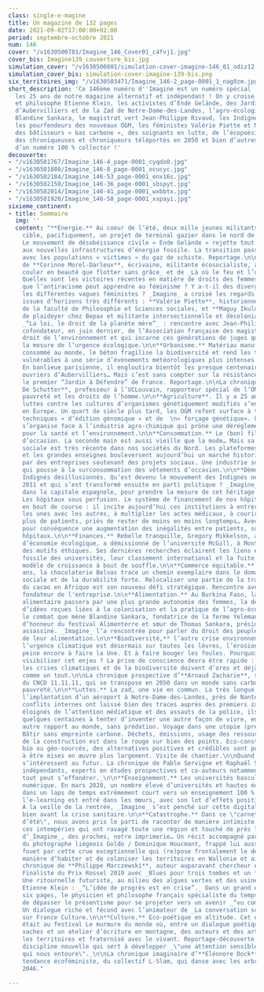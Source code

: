 ```yaml
---
class: single-e-magine
title: Un magazine de 132 pages
date: 2021-09-02T17:00:00+02:00
period: septembre-octobre 2021
num: 146
cover: "/v1630500781/Imagine_146_Cover01_c4fvj1.jpg"
cover_bis: Imagine139_couverture_bis.jpg
simulation_cover: "/v1630500801/simulation-cover-imagine-146_01_odiz12.png"
simulation_cover_bis: simulation-cover-imagine-139-bis.png
six_territoires_img: "/v1630503471/Imagine_146-2_page-0001_1_nag0zm.jpg"
short_description: 'Ce 146ème numéro d''Imagine est un numéro spécial : il marque
  les 25 ans de notre magazine alternatif et indépendant ! On y croise le physicien
  et philosophe Etienne Klein, les activistes d’Ende Gelände, des Jardins à Défendre
  d’Aubervilliers et de la Zad de Notre-Dame-des-Landes, l’agro-écologiste burkinabé
  Blandine Sankara, le magistrat vert Jean-Philippe Rivaud, les Indignés de Madrid,
  les pourfendeurs des nouveaux OGM, les féministes Valérie Piette et Maguy Ikulu,
  des bâtisseurs « bas carbone », des soignants en lutte, de l’écopoésie en altitude,
  des chroniqueuses et chroniqueurs téléportés en 2050 et bien d’autres protagonistes
  d’un numéro 100 % collector !'
decouverte:
- "/v1630501767/Imagine_146-4_page-0001_cyqdo0.jpg"
- "/v1630501880/Imagine_146-8_page-0001_ocucyc.jpg"
- "/v1630502184/Imagine_146-53_page-0001_enx16s.jpg"
- "/v1630502150/Imagine_146-36_page-0001_sbspyt.jpg"
- "/v1630502014/Imagine_146-41_page-0001_wxbbtx.jpg"
- "/v1630501920/Imagine_146-58_page-0001_xxpayi.jpg"
sixieme_continent:
- title: Sommaire
  img: ''
  content: "**Energie.** Au coeur de l’été, deux mille jeunes militants ont pris pour
    cible, pacifiquement, un projet de terminal gazier dans le nord de l’Allemagne.
    Le mouvement de désobéissance civile « Ende Gelände » rejette tout compromis face
    aux nouvelles infrastructures d’énergie fossile. La transition passe par la solidarité
    avec les populations « victimes » du gaz de schiste. Reportage.\n\nLa chronique
    de **Corinne Morel-Darleux**, écrivaine, militante écosocialiste, autrice de _Plutôt
    couler en beauté que flotter sans grâce_ et de _Là où le feu et l’ours_ (Libertalia).\n\n**Féminismes.**
    Quelles sont les victoires récentes en matière de droits des femmes ? Qu’est-ce
    que l’antiracisme peut apprendre au féminisme ? Y a-t-il des divergences entre
    les différentes vagues féministes ? _Imagine_ a croisé les regards de deux féministes
    issues d’horizons très différents : **Valérie Piette**, historienne (ULB) et doyenne
    de la faculté de Philosophie et Sciences sociales, et **Maguy Ikulu**, chargée
    de plaidoyer chez Bepax et militante intersectionnelle et décoloniale.\n\n**Justice.**
    _“La loi, le droit de la planète mère”_ : rencontre avec Jean-Philippe Rivaud,
    cofondateur, en juin dernier, de l’Association française des magistrats pour le
    droit de l’environnement et qui incarne ces générations de juges qui ont pris
    la mesure de l’urgence écologique.\n\n**Urbanisme.** Matériau manufacturé le plus
    consommé au monde, le béton fragilise la biodiversité et rend les territoires
    vulnérables à une série d’événements météorologiques plus intenses et fréquents.
    En banlieue parisienne, il engloutira bientôt les presque centenaires jardins
    ouvriers d’Aubervilliers… Mais c’est sans compter sur la résistance imposée par
    le premier “Jardin à Défendre” de France. Reportage.\n\nLa chronique d’**Olivier
    De Schutter**, professeur à l’UCLouvain, rapporteur spécial de l’ONU sur l’extrême
    pauvreté et les droits de l’homme.\n\n**Agriculture**. Il y a 25 ans, les premières
    luttes contre les cultures d’organismes génétiquement modifiés s’enracinaient
    en Europe. Un quart de siècle plus tard, les OGM refont surface à travers les
    techniques « d’édition génomique » et de  \n« forçage génétique». Un nouveau combat
    s’organise face à l’industrie agro-chimique qui prône une déréglementation risquée
    pour la santé et l’environnement.\n\n**Consommation.** Le (bon) filon du vêtement
    d’occasion. La seconde main est aussi vieille que la mode… Mais sa valorisation
    sociale est très récente dans nos sociétés du Nord. Les plateformes d’e-commerce
    et les grandes enseignes bouleversent aujourd’hui un marché historiquement porté
    par des entreprises soutenant des projets sociaux. Une industrie soi-disant durable
    qui pousse à la surconsommation des vêtements d’occasion.\n\n**Démocratie.** Des
    Indignés désillusionnés. Qu’est devenu le mouvement des Indignés né à Madrid en
    2011 et qui s’est transformé ensuite en parti politique ? _Imagine_ est retourné
    dans la capitale espagnole, pour prendre la mesure de cet héritage citoyen.\n\n**Santé.**
    Les hôpitaux sous perfusion. Le système de financement de nos hôpitaux est arrivé
    en bout de course : il incite aujourd’hui ces institutions à entrer en concurrence
    les unes avec les autres, à multiplier les actes médicaux, à courir après toujours
    plus de patients, priés de rester de moins en moins longtemps… Avec (entre autres)
    pour conséquence une augmentation des inégalités entre patients, soignants et
    hôpitaux.\n\n**Finances.** Rebelle tranquille, Gregory Mikkelson, ancien professeur
    d’économie écologique, a démissionné de l’université McGill, à Montréal, pour
    des motifs éthiques. Ses dernières recherches éclairent les liens entre le désinvestissement
    fossile des universités, leur classement international et la fuite en avant d’un
    modèle de croissance à bout de souffle.\n\n**Commerce équitable.** Depuis seize
    ans, la chocolaterie Belvas trace un chemin exemplaire dans le domaine de l’équité
    sociale et de la durabilité forte. Relocaliser une partie de la transformation
    du cacao en Afrique est son nouveau défi stratégique. Rencontre avec Thierry Noesen,
    fondateur de l'entreprise.\n\n**Alimentation.** Au Burkina Faso, la souveraineté
    alimentaire passera par une plus grande autonomie des femmes, la déconstruction
    d’idées reçues liées à la colonisation et la pratique de l’agro-écologie. C’est
    le combat que mène Blandine Sankara, fondatrice de la ferme Yelemani, invitée
    d’honneur du festival Alimenterre et sœur de Thomas Sankara, président burkinabé
    assassiné. _Imagine_ l’a rencontrée pour parler du droit des peuples à décider
    de leur alimentation.\n\n**Biodiversité,** l’autre crise environnementale. Si
    l’urgence climatique est désormais sur toutes les lèvres, l’érosion de la biodiversité
    peine encore à faire la Une. Et à faire bouger les foules. Pourquoi ? Et comment
    visibiliser cet enjeu ? La prise de conscience devra être rapide : pour les scientifiques,
    les crises climatiques et de la biodiversité doivent d’ores et déjà être traitées
    comme un tout.\n\nLa chronique prospective d’**Arnaud Zacharie**, secrétaire général
    du CNCD 11.11.11, qui se transpose en 2050 dans un monde sans carbone et sans
    pauvreté.\n\n**Luttes.** La zad, une vie en commun. La très longue bataille contre
    l’implantation d’un aéroport à Notre-Dame-des-Landes, près de Nantes, puis les
    conflits internes ont laissé bien des traces auprès des premiers zadistes. Aujourd'hui,
    éloignés de l’attention médiatique et des assauts de la police, ils sont encore
    quelques centaines à tenter d’inventer une autre façon de vivre, en commun, un
    autre rapport au monde, sans prédation. Voyage dans une utopie (presque) réalisée.\n\n**Construction**.
    Bâtir sans empreinte carbone. Déchets, émissions, usage des ressources, le secteur
    de la construction est dans le rouge sur bien des points. Eco-construction, matériaux
    bio ou géo-sourcés, des alternatives positives et crédibles sont pourtant prêtes
    à être mises en œuvre plus largement. Visite de chantier.\n\nQuand les **sciences**
    s’intéressent au futur. La chronique de Pablo Servigne et Raphaël Stevens, chercheurs
    indépendants, experts en études prospectives et co-auteurs notamment de _Comment
    tout peut s’effondrer._\n\n**Enseignement.** Les universités basculent dans le
    numérique. En mars 2020, un nombre élevé d’universités et hautes écoles basculaient
    dans un laps de temps extrêmement court vers un enseignement 100 % virtuel. Désormais,
    l’e-learning est entré dans les mœurs, avec son lot d’effets positifs et délétères.
    A la veille de la rentrée, _Imagine_ s’est penché sur cette digitalisation à l'œuvre
    bien avant la crise sanitaire.\n\n**Catastrophe.** Dans ce \"carnet d’un déluge
    d’été\", nous avons pris le parti de raconter de manière intimiste et subjective
    ces intempéries qui ont ravagé toute une région et touché de près la rédaction
    d’_Imagine_, des proches, notre imprimerie… Un récit accompagné par les images
    du photographe liégeois Goldo / Dominique Houcmant, frappé lui aussi de plein
    fouet par cette crue exceptionnelle qui (re)pose frontalement le débat sur notre
    manière d’habiter et de coloniser les territoires en Wallonie et ailleurs.\n\nLa
    chronique de **Philippe Marczewski**, auteur auparavant chercheur et libraire.
    Finaliste du Prix Rossel 2019 avec _Blues pour trois tombes et un fantôme_ (Inculte).
    Une ritournelle futuriste, au milieu des algues vertes et des usines flottantes.\n\n**Prospective**.
    Etienne Klein : _“L’idée de progrès est en crise”._ Dans un grand entretien de
    six pages, le physicien et philosophe français spécialiste du temps nous propose
    de dépasser le présentisme pour se projeter vers un avenir _“vu comme une promesse”._
    Un dialogue riche et fécond avec l’animateur de _La conversation scientifique_
    sur France Culture.\n\n**Culture.** Eco-poétique en altitude. Cet été, _Imagine_
    était au festival Le murmure du monde où, entre un dialogue poétique avec des
    vaches et un atelier d’écriture en montagne, des auteurs et des artistes ont investi
    les territoires et fraternisé avec le vivant. Reportage-découverte autour de l’écopoétique,
    discipline nouvelle qui sert à développer _\"une attention sensible à tout ce
    qui nous entoure\"._\n\nLa chronique imaginaire d’**Eléonore Dock**, artiste plurielle
    tendance écoféministe, du collectif L-Slam, qui danse avec les arbres le 11 avril
    2046."

---
```


